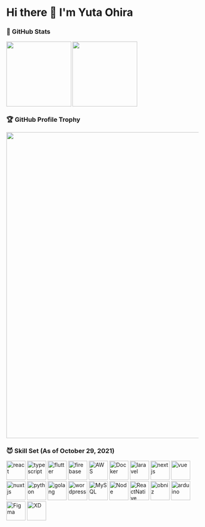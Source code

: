 # Hi there 👋 I'm Yuta Ohira


### 💎 GitHub Stats

<div>
  <img height="170" align="left" src="https://github-readme-stats.vercel.app/api?username=Alesion30&count_private=true&show_icons=true&title_color=81A1C1&text_color=ECEFF4&bg_color=2E3440&icon_color=D8DEE9&border_radius=10" />
  <img height="170" src="https://github-readme-stats.vercel.app/api/top-langs/?username=Alesion30&langs_count=8&layout=compact&title_color=81A1C1&text_color=ECEFF4&bg_color=2E3440&icon_color=D8DEE9&border_radius=10" />
</div>


### 🏆 GitHub Profile Trophy

<img width="800" src="https://github-profile-trophy.vercel.app/?username=Alesion30&theme=nord&no-frame=true"/>


### 😈 Skill Set (As of October 29, 2021)

<a href="https://reactjs.org"><img height="50" alt="react" src="https://user-images.githubusercontent.com/50891407/139362086-2cd96bf6-c940-4b56-a41e-bfe7e613c758.jpg" /></a>
<a href="https://www.typescriptlang.org"><img height="50" alt="typescript" src="https://user-images.githubusercontent.com/50891407/139362779-55ef1a09-0898-4153-aca0-096def111d94.png" /></a>
<a href="https://flutter.dev"><img height="50" alt="flutter" src="https://user-images.githubusercontent.com/50891407/139362900-17441c51-2ae3-4037-8be9-545bd82b8dd5.png" /></a>
<a href="https://firebase.google.com"><img height="50" alt="firebase" src="https://user-images.githubusercontent.com/50891407/139363168-670844e7-8911-4285-8884-c34ef7a31485.png" /></a>
<a href="https://aws.amazon.com"><img height="50" alt="AWS" src="https://user-images.githubusercontent.com/50891407/139363713-60c8ed2b-ffc9-42a8-9a23-893cb7e201a1.png" /></a>
<a href="https://www.docker.com"><img height="50" alt="Docker" src="https://user-images.githubusercontent.com/50891407/139363841-44959103-afaf-4438-b62b-d83934e863bc.png" /></a>
<a href="https://laravel.com"><img height="50" alt="laravel" src="https://user-images.githubusercontent.com/50891407/139363995-f7fc492b-82c6-47b4-88f5-b132e0aed0cf.png" /></a>
<a href="https://nextjs.org"><img height="50" alt="nextjs" src="https://user-images.githubusercontent.com/50891407/139364497-777f5a96-a86a-4556-af53-4814c6ad3ac3.png" /></a>
<a href="https://jp.vuejs.org"><img height="50" alt="vue" src="https://user-images.githubusercontent.com/50891407/139364700-68c66ad8-7e39-48f8-a9f9-b34b52624bd3.png" /></a>
<a href="https://nuxtjs.org"><img height="50" alt="nuxtjs" src="https://user-images.githubusercontent.com/50891407/139364926-4d89e4fe-a445-4d57-a69a-35d1f6884574.png" /></a>
<a href="https://www.python.jp"><img height="50" alt="python" src="https://user-images.githubusercontent.com/50891407/139365232-17173183-3f39-4724-9465-cec308210e0b.png" /></a>
<a href="https://golang.org"><img height="50" alt="golang" src="https://user-images.githubusercontent.com/50891407/139365454-d8a6e85d-302e-47be-a809-018d7c4a1aaa.png" /></a>
<a href="https://ja.wordpress.org"><img width="50" alt="wordpress" src="https://user-images.githubusercontent.com/50891407/139365633-a01b5300-2e83-479f-b451-e3bc7e2831a5.png" /></a>
<a href="https://www.mysql.com"><img width="50" alt="MySQL" src="https://user-images.githubusercontent.com/50891407/139365792-c2d0139d-f283-4467-b45f-2636b29d6f0c.png" /></a>
<a href="https://nodejs.org"><img width="50" alt="Node" src="https://user-images.githubusercontent.com/50891407/139366403-a6de0dcb-3b6a-4428-a5f4-be9fe2c8ea4b.png" /></a>
<a href="https://reactnative.dev"><img width="50" alt="ReactNative" src="https://user-images.githubusercontent.com/50891407/139366657-2c5eefe1-39d2-4190-b4c2-3771f3518467.png" /></a>
<a href="https://obniz.com"><img width="50" alt="obniz" src="https://user-images.githubusercontent.com/50891407/139367209-01e28f98-c739-430d-bbbd-1b1413a9b2fb.jpg" /></a>
<a href="https://www.arduino.cc"><img width="50" alt="arduino" src="https://user-images.githubusercontent.com/50891407/139367283-7a8c34a0-05d1-4c70-b4c8-c3c70bf78c84.png" /></a>
<a href="https://www.figma.com"><img width="50" alt="Figma" src="https://user-images.githubusercontent.com/50891407/139367427-b89493a0-cd31-497a-985f-cd03178cc085.png" /></a>
<a href="https://www.adobe.com/products/xd.html"><img width="50" alt="XD" src="https://user-images.githubusercontent.com/50891407/139367527-94a44056-e3ef-436c-9782-da339295f1d4.png" /></a>

